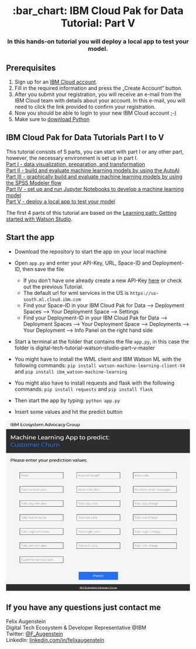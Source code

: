 <h1 align="center" style="border-bottom: none;">:bar_chart: IBM Cloud Pak for Data Tutorial: Part V</h1>
<h3 align="center">In this hands-on tutorial you will deploy a local app to test your model.</h3>

## Prerequisites

1. Sign up for an [IBM Cloud account](https://cloud.ibm.com/registration).
2. Fill in the required information and press the „Create Account“ button.
3. After you submit your registration, you will receive an e-mail from the IBM Cloud team with details about your account. In this e-mail, you will need to click the link provided to confirm your registration.
4. Now you should be able to login to your new IBM Cloud account ;-)
5. Make sure to [download Python](https://www.python.org/downloads/)

## IBM Cloud Pak for Data Tutorials Part I to V

This tutorial consists of 5 parts, you can start with part I or any other part, however, the necessary environment is set up in part I.<br>
[Part I - data visualization, preparation, and transformation](https://github.com/FelixAugenstein/digital-tech-tutorial-watson-studio)<br>
[Part II - build and evaluate machine learning models by using the AutoAI](https://github.com/FelixAugenstein/digital-tech-tutorial-watson-studio-part-ii/)<br>
[Part III - graphically build and evaluate machine learning models by using the SPSS Modeler flow](https://github.com/FelixAugenstein/digital-tech-tutorial-watson-studio-part-iii/)<br>
[Part IV - set up and run Jupyter Notebooks to develop a machine learning model](https://github.com/FelixAugenstein/digital-tech-tutorial-watson-studio-part-iv/)<br>
[Part V - deploy a local app to test your model](https://github.com/FelixAugenstein/digital-tech-tutorial-watson-studio-part-v/) 

The first 4 parts of this tutorial are based on the [Learning path: Getting started with Watson Studio](https://developer.ibm.com/series/learning-path-watson-studio/).

## Start the app

- Download the repository to start the app on your local machine
- Open `app.py` and enter your API-Key, URL, Space-ID and Deployment-ID, then save the file
  * If you don't have one already create a new API-Key [here](https://cloud.ibm.com/iam/apikeys) or check out the previous Tutorial.
  * The default url for wml services in the US is `https://us-south.ml.cloud.ibm.com`
  * Find your Space-ID in your IBM Cloud Pak for Data --> Deployment Spaces --> Your Deployment Space --> Settings
  * Find your Deployment-ID in your IBM Cloud Pak for Data --> Deployment Spaces --> Your Deployment Space --> Deployments --> Your Deployment --> Info Panel on the right hand side

- Start a terminal at the folder that contains the file `app.py`, in this case the folder is digital-tech-tutorial-watson-studio-part-v-master
- You might have to install the WML client and IBM Watson ML with the following commands: `pip install watson-machine-learning-client-V4` and 
`pip install ibm_watson-machine-learning`
- You might also have to install requests and flask with the following commands: `pip install requests` and `pip install flask`
- Then start the app by typing: `python app.py`
- Insert some values and hit the predict button

![Python App](readme_images/python_app.png)

## If you have any questions just contact me
Felix Augenstein<br>
Digital Tech Ecosystem & Developer Representative @IBM<br>
Twitter: [@F_Augenstein](https://twitter.com/F_Augenstein)<br>
LinkedIn: [linkedin.com/in/felixaugenstein](https://www.linkedin.com/in/felixaugenstein/)
